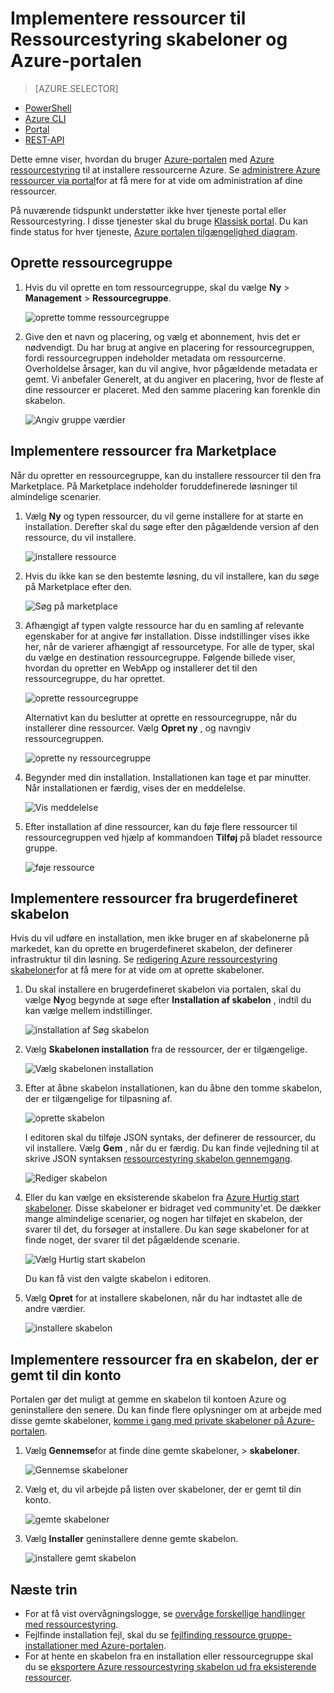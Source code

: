 <properties 
    pageTitle="Bruge Azure portal til at implementere Azure ressourcer | Microsoft Azure" 
    description="Bruge Azure portal og Azure ressource administrere til at installere dine ressourcer." 
    services="azure-resource-manager,azure-portal" 
    documentationCenter="" 
    authors="tfitzmac" 
    manager="timlt" 
    editor="tysonn"/>

<tags 
    ms.service="azure-resource-manager" 
    ms.workload="multiple" 
    ms.tgt_pltfrm="na" 
    ms.devlang="na" 
    ms.topic="article" 
    ms.date="09/15/2016" 
    ms.author="tomfitz"/>

# <a name="deploy-resources-with-resource-manager-templates-and-azure-portal"></a>Implementere ressourcer til Ressourcestyring skabeloner og Azure-portalen

> [AZURE.SELECTOR]
- [PowerShell](resource-group-template-deploy.md)
- [Azure CLI](resource-group-template-deploy-cli.md)
- [Portal](resource-group-template-deploy-portal.md)
- [REST-API](resource-group-template-deploy-rest.md)

Dette emne viser, hvordan du bruger [Azure-portalen](https://portal.azure.com) med [Azure ressourcestyring](azure-resource-manager/resource-group-overview.md) til at installere ressourcerne Azure. Se [administrere Azure ressourcer via portal](./azure-portal/resource-group-portal.md)for at få mere for at vide om administration af dine ressourcer.

På nuværende tidspunkt understøtter ikke hver tjeneste portal eller Ressourcestyring. I disse tjenester skal du bruge [Klassisk portal](https://manage.windowsazure.com). Du kan finde status for hver tjeneste, [Azure portalen tilgængelighed diagram](https://azure.microsoft.com/features/azure-portal/availability/).

## <a name="create-resource-group"></a>Oprette ressourcegruppe

1. Hvis du vil oprette en tom ressourcegruppe, skal du vælge **Ny** > **Management** > **Ressourcegruppe**.

    ![oprette tomme ressourcegruppe](./media/resource-group-template-deploy-portal/create-empty-group.png)

2. Give den et navn og placering, og vælg et abonnement, hvis det er nødvendigt. Du har brug at angive en placering for ressourcegruppen, fordi ressourcegruppen indeholder metadata om ressourcerne. Overholdelse årsager, kan du vil angive, hvor pågældende metadata er gemt. Vi anbefaler Generelt, at du angiver en placering, hvor de fleste af dine ressourcer er placeret. Med den samme placering kan forenkle din skabelon.

    ![Angiv gruppe værdier](./media/resource-group-template-deploy-portal/set-group-properties.png)

## <a name="deploy-resources-from-marketplace"></a>Implementere ressourcer fra Marketplace

Når du opretter en ressourcegruppe, kan du installere ressourcer til den fra Marketplace. På Marketplace indeholder foruddefinerede løsninger til almindelige scenarier.

1. Vælg **Ny** og typen ressourcer, du vil gerne installere for at starte en installation. Derefter skal du søge efter den pågældende version af den ressource, du vil installere.

    ![installere ressource](./media/resource-group-template-deploy-portal/deploy-resource.png)

2. Hvis du ikke kan se den bestemte løsning, du vil installere, kan du søge på Marketplace efter den.

    ![Søg på marketplace](./media/resource-group-template-deploy-portal/search-resource.png)

3. Afhængigt af typen valgte ressource har du en samling af relevante egenskaber for at angive før installation. Disse indstillinger vises ikke her, når de varierer afhængigt af ressourcetype. For alle de typer, skal du vælge en destination ressourcegruppe. Følgende billede viser, hvordan du opretter en WebApp og installerer det til den ressourcegruppe, du har oprettet.

    ![oprette ressourcegruppe](./media/resource-group-template-deploy-portal/select-existing-group.png)

    Alternativt kan du beslutter at oprette en ressourcegruppe, når du installerer dine ressourcer. Vælg **Opret ny** , og navngiv ressourcegruppen.

    ![oprette ny ressourcegruppe](./media/resource-group-template-deploy-portal/select-new-group.png)

4. Begynder med din installation. Installationen kan tage et par minutter. Når installationen er færdig, vises der en meddelelse.

    ![Vis meddelelse](./media/resource-group-template-deploy-portal/view-notification.png)

5. Efter installation af dine ressourcer, kan du føje flere ressourcer til ressourcegruppen ved hjælp af kommandoen **Tilføj** på bladet ressource gruppe.

    ![føje ressource](./media/resource-group-template-deploy-portal/add-resource.png)

## <a name="deploy-resources-from-custom-template"></a>Implementere ressourcer fra brugerdefineret skabelon

Hvis du vil udføre en installation, men ikke bruger en af skabelonerne på markedet, kan du oprette en brugerdefineret skabelon, der definerer infrastruktur til din løsning. Se [redigering Azure ressourcestyring skabeloner](resource-group-authoring-templates.md)for at få mere for at vide om at oprette skabeloner.

1. Du skal installere en brugerdefineret skabelon via portalen, skal du vælge **Ny**og begynde at søge efter **Installation af skabelon** , indtil du kan vælge mellem indstillinger.

    ![installation af Søg skabelon](./media/resource-group-template-deploy-portal/search-template.png)

2. Vælg **Skabelonen installation** fra de ressourcer, der er tilgængelige.

    ![Vælg skabelonen installation](./media/resource-group-template-deploy-portal/select-template.png)

3. Efter at åbne skabelon installationen, kan du åbne den tomme skabelon, der er tilgængelige for tilpasning af.

    ![oprette skabelon](./media/resource-group-template-deploy-portal/show-custom-template.png)

    I editoren skal du tilføje JSON syntaks, der definerer de ressourcer, du vil installere. Vælg **Gem** , når du er færdig. Du kan finde vejledning til at skrive JSON syntaksen [ressourcestyring skabelon gennemgang](resource-manager-template-walkthrough.md).

    ![Rediger skabelon](./media/resource-group-template-deploy-portal/edit-template.png)

4. Eller du kan vælge en eksisterende skabelon fra [Azure Hurtig start skabeloner](https://azure.microsoft.com/documentation/templates/). Disse skabeloner er bidraget ved community'et. De dækker mange almindelige scenarier, og nogen har tilføjet en skabelon, der svarer til det, du forsøger at installere. Du kan søge skabeloner for at finde noget, der svarer til det pågældende scenarie.

    ![Vælg Hurtig start skabelon](./media/resource-group-template-deploy-portal/select-quickstart-template.png)

    Du kan få vist den valgte skabelon i editoren.

5. Vælg **Opret** for at installere skabelonen, når du har indtastet alle de andre værdier. 

    ![installere skabelon](./media/resource-group-template-deploy-portal/create-custom-deploy.png)

## <a name="deploy-resources-from-a-template-saved-to-your-account"></a>Implementere ressourcer fra en skabelon, der er gemt til din konto

Portalen gør det muligt at gemme en skabelon til kontoen Azure og geninstallere den senere. Du kan finde flere oplysninger om at arbejde med disse gemte skabeloner, [komme i gang med private skabeloner på Azure-portalen](./marketplace-consumer/mytemplates-getstarted.md).

1. Vælg **Gennemse**for at finde dine gemte skabeloner, > **skabeloner**.

    ![Gennemse skabeloner](./media/resource-group-template-deploy-portal/browse-templates.png)

2. Vælg et, du vil arbejde på listen over skabeloner, der er gemt til din konto.

    ![gemte skabeloner](./media/resource-group-template-deploy-portal/saved-templates.png)

3. Vælg **Installer** geninstallere denne gemte skabelon.

    ![installere gemt skabelon](./media/resource-group-template-deploy-portal/deploy-saved-template.png)

## <a name="next-steps"></a>Næste trin

- For at få vist overvågningslogge, se [overvåge forskellige handlinger med ressourcestyring](resource-group-audit.md).
- Fejlfinde installation fejl, skal du se [fejlfinding ressource gruppe-installationer med Azure-portalen](resource-manager-troubleshoot-deployments-portal.md).
- For at hente en skabelon fra en installation eller ressourcegruppe skal du se [eksportere Azure ressourcestyring skabelon ud fra eksisterende ressourcer](resource-manager-export-template.md).





